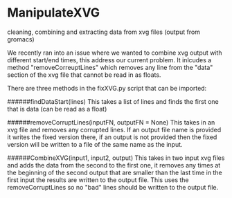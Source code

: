 # ManipulateXVG
cleaning, combining and extracting data from xvg files (output from gromacs)

We recently ran into an issue where we wanted to combine xvg output with different start/end times, this address our current problem. 
It inlcudes a method "removeCorreuptLines" which removes any line from the "data" section of the xvg file that cannot be read in as floats.

There are three methods in the fixXVG.py script that can be imported:

######findDataStart(lines) 
This takes a list of lines and finds the first one that is data (can be read as a float)

######removeCorruptLines(inputFN, outputFN = None) 
This takes in an xvg file and removes any corrupted lines. If an output file name is provided it writes the fixed version there, if an output is not provided then the fixed version will be written to a file of the same name as the input. 

######CombineXVG(input1, input2, output)
This takes in two input xvg files and adds the data from the second to the first one, it removes any times at the beginning of the second output that are smaller than the last time in the first input the results are written to the output file. This uses the removeCorruptLines so no "bad" lines should be written to the output file. 
